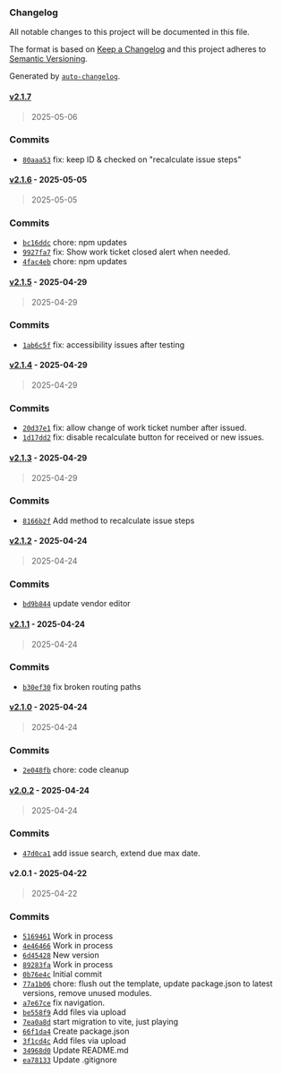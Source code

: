 ### Changelog

All notable changes to this project will be documented in this file.

The format is based on [Keep a Changelog](https://keepachangelog.com/en/1.0.0/)
and this project adheres to [Semantic Versioning](https://semver.org/spec/v2.0.0.html).

Generated by [`auto-changelog`](https://github.com/CookPete/auto-changelog).

#### [v2.1.7](https://github.com/ChumsInc/contract-labor/compare/v2.1.6...v2.1.7)

> 2025-05-06




### Commits

- [`80aaa53`](https://github.com/ChumsInc/contract-labor/commit/80aaa5382814515a4fd8670697b705a24cd7525c)  fix: keep ID & checked on "recalculate issue steps"

#### [v2.1.6](https://github.com/ChumsInc/contract-labor/compare/v2.1.5...v2.1.6) - 2025-05-05

> 2025-05-05




### Commits

- [`bc16ddc`](https://github.com/ChumsInc/contract-labor/commit/bc16ddcc2ab33702802156e8f1637b66c64d8291)  chore: npm updates
- [`9927fa7`](https://github.com/ChumsInc/contract-labor/commit/9927fa7e60da71a43bad5bd978be0d78d5f192d2)  fix: Show work ticket closed alert when needed.
- [`4fac4eb`](https://github.com/ChumsInc/contract-labor/commit/4fac4eb1eb5ba02a8875a12bd8041e9cf0f4ad41)  chore: npm updates

#### [v2.1.5](https://github.com/ChumsInc/contract-labor/compare/v2.1.4...v2.1.5) - 2025-04-29

> 2025-04-29




### Commits

- [`1ab6c5f`](https://github.com/ChumsInc/contract-labor/commit/1ab6c5fb60be2dc39e5484b4617e1c8d8b735bc9)  fix: accessibility issues after testing

#### [v2.1.4](https://github.com/ChumsInc/contract-labor/compare/v2.1.3...v2.1.4) - 2025-04-29

> 2025-04-29




### Commits

- [`20d37e1`](https://github.com/ChumsInc/contract-labor/commit/20d37e1efb5bf825c3a148761e57d77aaffe3f55)  fix: allow change of work ticket number after issued.
- [`1d17dd2`](https://github.com/ChumsInc/contract-labor/commit/1d17dd2c79f130af0a2595d15bbb7c16998b8481)  fix: disable recalculate button for received or new issues.

#### [v2.1.3](https://github.com/ChumsInc/contract-labor/compare/v2.1.2...v2.1.3) - 2025-04-29

> 2025-04-29




### Commits

- [`8166b2f`](https://github.com/ChumsInc/contract-labor/commit/8166b2f1c6b897eb37d3549cde8d7b518db49039)  Add method to recalculate issue steps

#### [v2.1.2](https://github.com/ChumsInc/contract-labor/compare/v2.1.1...v2.1.2) - 2025-04-24

> 2025-04-24




### Commits

- [`bd9b844`](https://github.com/ChumsInc/contract-labor/commit/bd9b84417410b2713f2d0c2c0daf30d7f5e51489)  update vendor editor

#### [v2.1.1](https://github.com/ChumsInc/contract-labor/compare/v2.1.0...v2.1.1) - 2025-04-24

> 2025-04-24




### Commits

- [`b30ef30`](https://github.com/ChumsInc/contract-labor/commit/b30ef3003fade7b62a78782dd2700ed0bd0bccf2)  fix broken routing paths

#### [v2.1.0](https://github.com/ChumsInc/contract-labor/compare/v2.0.2...v2.1.0) - 2025-04-24

> 2025-04-24




### Commits

- [`2e048fb`](https://github.com/ChumsInc/contract-labor/commit/2e048fba2a47999ed8b99e8cb4b7db5594040d52)  chore: code cleanup

#### [v2.0.2](https://github.com/ChumsInc/contract-labor/compare/v2.0.1...v2.0.2) - 2025-04-24

> 2025-04-24




### Commits

- [`47d0ca1`](https://github.com/ChumsInc/contract-labor/commit/47d0ca193d5a6eb64d291591d36f35ede2ff4b43)  add issue search, extend due max date.

#### v2.0.1 - 2025-04-22

> 2025-04-22




### Commits

- [`5169461`](https://github.com/ChumsInc/contract-labor/commit/5169461cb0af883fa6a9e59dbe6b8b8363245a30)  Work in process
- [`4e46466`](https://github.com/ChumsInc/contract-labor/commit/4e46466cfeda6c1bad79bbd2d8de339c5d33e0d3)  Work in process
- [`6d45428`](https://github.com/ChumsInc/contract-labor/commit/6d454281beb85b1a0c03813fbd022cd2d440fd14)  New version
- [`89283fa`](https://github.com/ChumsInc/contract-labor/commit/89283fa36c555a8c4915a6bcee88bd4dcf37ffb2)  Work in process
- [`0b76e4c`](https://github.com/ChumsInc/contract-labor/commit/0b76e4c5f717c9507ad65cc22c22305c1a769899)  Initial commit
- [`77a1b06`](https://github.com/ChumsInc/contract-labor/commit/77a1b0633ae14089359c34f04cd20e66dc567847)  chore: flush out the template, update package.json to latest versions, remove unused modules.
- [`a7e67ce`](https://github.com/ChumsInc/contract-labor/commit/a7e67ce7a643c06c637acdd1ce3e56b31e6c6c88)  fix navigation.
- [`be558f9`](https://github.com/ChumsInc/contract-labor/commit/be558f90384d87132967317e560a7a6f88b0dec0)  Add files via upload
- [`7ea0a8d`](https://github.com/ChumsInc/contract-labor/commit/7ea0a8dbfba3360de12203719b302fe50102cc5e)  start migration to vite, just playing
- [`66f1da4`](https://github.com/ChumsInc/contract-labor/commit/66f1da4556d890b09a9da1f029ce42f1a466ddbd)  Create package.json
- [`3f1cd4c`](https://github.com/ChumsInc/contract-labor/commit/3f1cd4c02b9a8f3bbac2ae4ad75986cd42e5ad51)  Add files via upload
- [`34968d0`](https://github.com/ChumsInc/contract-labor/commit/34968d0d9e1d3066123b45a3ce2b46d21a6a39e5)  Update README.md
- [`ea78133`](https://github.com/ChumsInc/contract-labor/commit/ea78133f9cec7cc8c1f87398487e05813a71bcdf)  Update .gitignore

